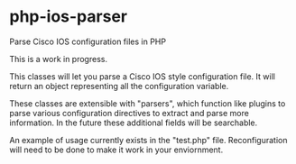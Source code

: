 # php-ios-parser
Parse Cisco IOS configuration files in PHP

This is a work in progress.

This classes will let you parse a Cisco IOS style configuration file.  It will return an object representing all the configuration variable.

These classes are extensible with "parsers", which function like plugins to parse various configuration directives to extract and parse more information.  In the future these additional fields will be searchable.

An example of usage currently exists in the "test.php" file.  Reconfiguration will need to be done to make it work in your enviornment.
